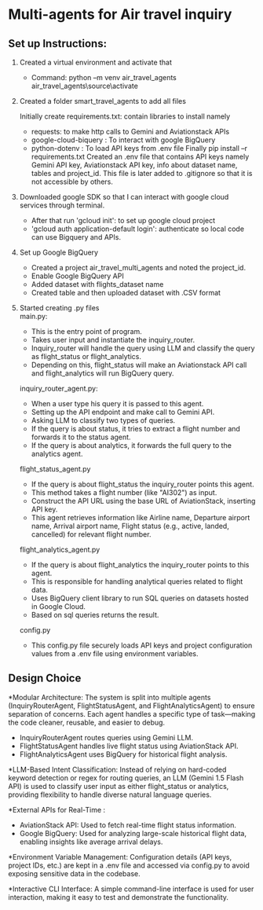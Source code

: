 # Multi-agents for Air travel inquiry

## Set up Instructions:
1.	Created a virtual environment and activate that
	- Command: python –m venv air_travel_agents<br>air_travel_agents\source\activate

2.	Created a folder smart_travel_agents to add all files

	Initially create requirements.txt: contain libraries to install namely
	- requests: to make http calls to Gemini and Aviationstack APIs
	- google-cloud-biquery : To interact with google BigQuery
	- python-dotenv : To load API keys from .env file
	Finally pip install –r requirements.txt
	Created an .env file that contains API keys namely Gemini API key, Aviationstack API key, info about dataset name, tables 	and project_id. This file is later added to .gitignore so that it is not accessible by others. 

3.	Downloaded google SDK so that I can interact with google cloud services through terminal.
	 - After that run 'gcloud init': to set up google cloud project
	 - 'gcloud auth application-default login': authenticate so local code can use Bigquery and APIs.
	
4.	Set up Google BigQuery
	- Created a project air_travel_multi_agents and noted the project_id.
	- Enable Google BigQuery API
	- Added dataset with flights_dataset name
	- Created table and then uploaded dataset with .CSV format

5.	Started creating .py files <br>
	main.py:
	- This is the entry point of program. 
	- Takes user input and instantiate the inquiry_router.
	- Inquiry_router will handle the query using LLM and classify the query as flight_status or flight_analytics.
	- Depending on this, flight_status will make an Aviationstack API call and flight_analytics will run BigQuery query.

	inquiry_router_agent.py:
	- When a user type his query it is passed to this agent.
	- Setting up the API endpoint and make call to Gemini API.
	- Asking LLM to classify two types of queries.
	- If the query is about status, it tries to extract a flight number and forwards it to the status agent. 
	- If the query is about analytics, it forwards the full query to the analytics agent.

	flight_status_agent.py
	- If the query is about flight_status the inquiry_router points this agent.
	- This method takes a flight number (like "AI302") as input.
	- Construct the API URL using the base URL of AviationStack, inserting API key.
	- This agent retrieves information like Airline name, Departure airport name, Arrival airport name, Flight status (e.g., 	active, landed, cancelled) for relevant flight number.

	flight_analytics_agent.py
	- If the query is about flight_analytics the inquiry_router points to this agent.
	- This is responsible for handling analytical queries related to flight data.
	- Uses BigQuery client library to run SQL queries on datasets hosted in Google Cloud.
	- Based on sql queries returns the result.

	config.py
	- This config.py file securely loads API keys and project configuration values from a .env file using environment 		variables.


## Design Choice
*Modular Architecture:
The system is split into multiple agents (InquiryRouterAgent, FlightStatusAgent, and FlightAnalyticsAgent) to ensure separation of concerns. Each agent handles a specific type of task—making the code cleaner, reusable, and easier to debug.
 - InquiryRouterAgent routes queries using Gemini LLM.
 - FlightStatusAgent handles live flight status using AviationStack API.
 - FlightAnalyticsAgent uses BigQuery for historical flight analysis.
 

*LLM-Based Intent Classification:
Instead of relying on hard-coded keyword detection or regex for routing queries, an LLM (Gemini 1.5 Flash API) is used to classify user input as either flight_status or analytics, providing flexibility to handle diverse natural language queries.

*External APIs for Real-Time :
- AviationStack API: Used to fetch real-time flight status information.
- Google BigQuery: Used for analyzing large-scale historical flight data, enabling insights like average arrival delays.

*Environment Variable Management:
Configuration details (API keys, project IDs, etc.) are kept in a .env file and accessed via config.py to avoid exposing sensitive data in the codebase.

*Interactive CLI Interface:
A simple command-line interface is used for user interaction, making it easy to test and demonstrate the functionality.

